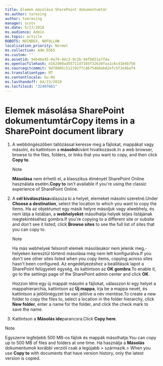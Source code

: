 ```yaml
---
title: Elemek másolása SharePoint dokumentumtár
ms.author: toresing
author: tomresing
manager: scotv
ms.date: 5/17/2018
ms.audience: Admin
ms.topic: article
ROBOTS: NOINDEX, NOFOLLOW
localization_priority: Normal
ms.collection: Adm_O365
ms.custom: ''
ms.assetid: 94b46e45-0a79-4dc3-9c2b-94fb021a7f4a
ms.openlocfilehash: d162d60ad55711d7165f32630faa1c6cd1b4b756
ms.sourcegitcommit: 9d78905c512192ffc4675468abd2efc5f2e4baf4
ms.translationtype: MT
ms.contentlocale: hu-HU
ms.lasthandoff: 04/23/2019
ms.locfileid: "32407681"
---
```

# <a name="copy-items-in-a-sharepoint-document-library"></a><span data-ttu-id="f41ce-102">Elemek másolása SharePoint dokumentumtár</span><span class="sxs-lookup"><span data-stu-id="f41ce-102">Copy items in a SharePoint document library</span></span>

1. <span data-ttu-id="f41ce-103">A webböngészőben tallózással keresse meg a fájlokat, mappákat vagy másolni, és kattintson a **másolni**kívánt hivatkozások.</span><span class="sxs-lookup"><span data-stu-id="f41ce-103">In a web browser, browse to the files, folders, or links that you want to copy, and then click **Copy to**.</span></span>
    
    > [!NOTE]
    > <span data-ttu-id="f41ce-104">**Másolása** nem érhető el, a klasszikus élményét SharePoint Online használata esetén.</span><span class="sxs-lookup"><span data-stu-id="f41ce-104">**Copy to** isn't available if you're using the classic experience of SharePoint Online.</span></span> 
  
2. <span data-ttu-id="f41ce-105">A **cél kiválasztása**válassza ki a helyet, elemeket másolni szeretné.</span><span class="sxs-lookup"><span data-stu-id="f41ce-105">Under **Choose a destination**, select the location to which you want to copy the items.</span></span> <span data-ttu-id="f41ce-106">Ha az objektumot egy másik helyre másoljuk vagy alwebhely, és nem látja a listában, a **webhelyeket** másolhatja helyek teljes listájának megtekintéséhez gombra.</span><span class="sxs-lookup"><span data-stu-id="f41ce-106">If you're copying to a different site or subsite and don't see it listed, click **Browse sites** to see the full list of sites that you can copy to.</span></span> 
    
    > [!NOTE]
    > <span data-ttu-id="f41ce-107">Ha más webhelyek felsorolt elemek másolásakor nem jelenik meg,-helyeken keresztül történő másolása még nem lett konfigurálva.</span><span class="sxs-lookup"><span data-stu-id="f41ce-107">If you don't see other sites listed when you copy items, copying across sites hasn't been configured.</span></span> <span data-ttu-id="f41ce-108">Az engedélyezéshez a beállítások lapot a SharePoint felügyeleti egység, és kattintson az **OK gombra**.</span><span class="sxs-lookup"><span data-stu-id="f41ce-108">To enable it, go to the settings page of the SharePoint admin center and click **OK**.</span></span> 
  
    <span data-ttu-id="f41ce-109">Hozzon létre egy új mappát másolni a fájlokat, válasszon ki egy helyet a mappahierarchia, kattintson az **Új mappa**, írja be a mappa nevét, és kattintson a jelölőnégyzet be van jelölve a név mentése.</span><span class="sxs-lookup"><span data-stu-id="f41ce-109">To create a new folder to copy the files to, select a location in the folder hierarchy, click **New folder**, enter a name for the folder, and click the check mark to save the name.</span></span>
    
3. <span data-ttu-id="f41ce-110">Kattintson a **Másolás ide**parancsra.</span><span class="sxs-lookup"><span data-stu-id="f41ce-110">Click **Copy here**.</span></span>
    
> [!NOTE]
>  <span data-ttu-id="f41ce-111">Egyszerre legfeljebb 500 MB-os fájlok és mappák másolhatja.</span><span class="sxs-lookup"><span data-stu-id="f41ce-111">You can copy up to 500 MB of files and folders at one time.</span></span> <span data-ttu-id="f41ce-112">Ha használja a **Másolás** dokumentumok korábbi verziói csak a legújabb > származik.</span><span class="sxs-lookup"><span data-stu-id="f41ce-112">>  When you use **Copy to** with documents that have version history, only the latest version is copied.</span></span> 
  

